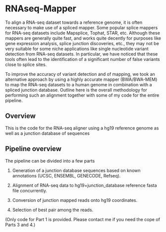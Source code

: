 RNAseq-Mapper
=============

To align a RNA-seq dataset towards a reference genome, it is often necessary to make use of a spliced mapper. Some popular splice mappers for RNA-seq datasets include Mapsplice, Tophat, STAR, etc. Although these mappers are generally quite fast, and works quite decently for purposes like gene expression analysis, splice junction discoveries, etc., they may not be very suitable for some niche applications like single nucleotide variant detection from RNA-seq datasets. In particular, we have noticed that these tools often lead to the identification of a significant number of false variants close to splice sites.

To improve the accuracy of variant detection and of mapping, we took an alternative approach by using a highly accurate mapper (BWA/BWA-MEM) to map the RNA-seq datasets to a human genome in combination with a spliced junction database. Outline here is the overall methodology for performing such an alignment together with some of my code for the entire pipeline.

## Overview
This is the code for the RNA-seq aligner using a hg19 reference genome
as well as a junction database of sequences


## Pipeline overview
The pipeline can be divided into a few parts

1. Generation of a junction database sequences based on known annotations (UCSC, ENSEMBL, GENECODE, Refseq).

2. Alignment of RNA-seq data to hg19+junction_database reference fasta file concurrently.

3. Conversion of junction mapped reads onto hg19 coordinates.

4. Selection of best pair among the reads.

(Only code for Part 1 is provided. Please contact me if you need the cope of Parts 3 and 4.)
